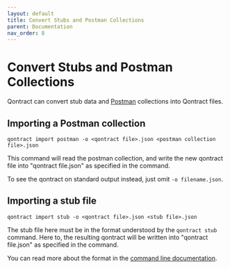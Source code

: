 ```yaml
---
layout: default
title: Convert Stubs and Postman Collections
parent: Documentation
nav_order: 8
---
```

Convert Stubs and Postman Collections
=====================================

Qontract can convert stub data and [Postman](https://www.postman.com) collections into Qontract files.

## Importing a Postman collection

`qontract import postman -o <qontract file>.json <postman collection file>.json`

This command will read the postman collection, and write the new qontract file into "qontract file.json" as specified in the command.

To see the qontract on standard output instead, just omit `-o filename.json`.

## Importing a stub file

`qontract import stub -o <qontract file>.json <stub file>.json`

The stub file here must be in the format understood by the `qontract stub` command. Here to, the resulting qontract will be written into "qontract file.json" as specified in the command.

You can read more about the format in the [command line documentation](/documentation/command_line.html#http-stub-file-format).
